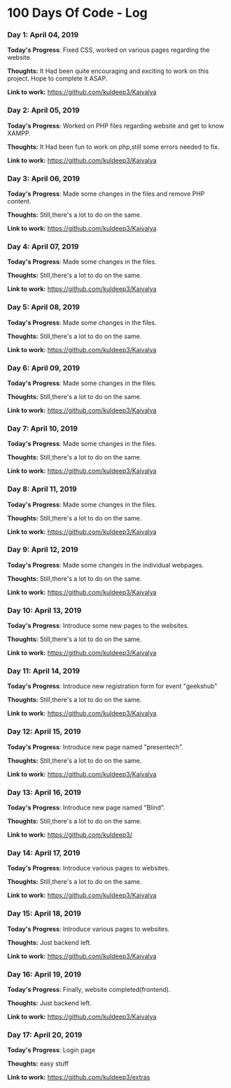 # 100 Days Of Code - Log

### Day 1: April 04, 2019

**Today's Progress**: Fixed CSS, worked on various pages regarding the website.

**Thoughts:** It Had been quite encouraging and exciting to work on this project. Hope to complete it ASAP.

**Link to work:** https://github.com/kuldeep3/Kaivalya

### Day 2: April 05, 2019

**Today's Progress**: Worked on PHP files regarding website and get to know XAMPP.

**Thoughts:** It Had been fun to work on php,still some errors needed to fix.

**Link to work:** https://github.com/kuldeep3/Kaivalya

### Day 3: April 06, 2019

**Today's Progress**: Made some changes in the files and remove PHP content.

**Thoughts:** Still,there's a lot to do on the same.

**Link to work:** https://github.com/kuldeep3/Kaivalya

### Day 4: April 07, 2019

**Today's Progress**: Made some changes in the files.

**Thoughts:** Still,there's a lot to do on the same.

**Link to work:** https://github.com/kuldeep3/Kaivalya

### Day 5: April 08, 2019

**Today's Progress**: Made some changes in the files.

**Thoughts:** Still,there's a lot to do on the same.

**Link to work:** https://github.com/kuldeep3/Kaivalya

### Day 6: April 09, 2019

**Today's Progress**: Made some changes in the files.

**Thoughts:** Still,there's a lot to do on the same.

**Link to work:** https://github.com/kuldeep3/Kaivalya

### Day 7: April 10, 2019

**Today's Progress**: Made some changes in the files.

**Thoughts:** Still,there's a lot to do on the same.

**Link to work:** https://github.com/kuldeep3/Kaivalya

### Day 8: April 11, 2019

**Today's Progress**: Made some changes in the files.

**Thoughts:** Still,there's a lot to do on the same.

**Link to work:** https://github.com/kuldeep3/Kaivalya

### Day 9: April 12, 2019

**Today's Progress**: Made some changes in the individual webpages.

**Thoughts:** Still,there's a lot to do on the same.

**Link to work:** https://github.com/kuldeep3/Kaivalya

### Day 10: April 13, 2019

**Today's Progress**: Introduce some new pages to the websites.

**Thoughts:** Still,there's a lot to do on the same.

**Link to work:** https://github.com/kuldeep3/Kaivalya

### Day 11: April 14, 2019

**Today's Progress**: Introduce new registration form for event "geekshub"

**Thoughts:** Still,there's a lot to do on the same.

**Link to work:** https://github.com/kuldeep3/Kaivalya

### Day 12: April 15, 2019

**Today's Progress**: Introduce new page named "presentech".

**Thoughts:** Still,there's a lot to do on the same.

**Link to work:** https://github.com/kuldeep3/Kaivalya

### Day 13: April 16, 2019

**Today's Progress**: Introduce new page named "Blind".

**Thoughts:** Still,there's a lot to do on the same.

**Link to work:** https://github.com/kuldeep3/

### Day 14: April 17, 2019

**Today's Progress**: Introduce various pages to websites.

**Thoughts:** Still,there's a lot to do on the same.

**Link to work:** https://github.com/kuldeep3/Kaivalya

### Day 15: April 18, 2019

**Today's Progress**: Introduce various pages to websites.

**Thoughts:** Just backend left.

**Link to work:** https://github.com/kuldeep3/Kaivalya

### Day 16: April 19, 2019

**Today's Progress**: Finally, website completed(frontend).

**Thoughts:** Just backend left.

**Link to work:** https://github.com/kuldeep3/Kaivalya

### Day 17: April 20, 2019

**Today's Progress**: Login page 

**Thoughts:** easy stuff

**Link to work:** https://github.com/kuldeep3/extras



